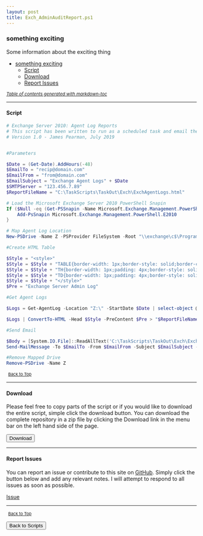 ```yaml
---
layout: post
title: Exch_AdminAuditReport.ps1
---
```


### something exciting

Some information about the exciting thing

- [something exciting](#something-exciting)
  - [Script](#script)
  - [Download](#download)
  - [Report Issues](#report-issues)

<small><i><a href='http://ecotrust-canada.github.io/markdown-toc/'>Table of contents generated with markdown-toc</a></i></small>

---

#### Script

```powershell
# Exchange Server 2010: Agent Log Reports
# This script has been written to run as a scheduled task and email the last 48 hours Agent Logs.
# Version 1.0 - James Pearman, July 2019


#Parameters

$Date = (Get-Date).AddHours(-48)
$EmailTo = "recip@domain.com"
$EmailFrom = "from@domain.com"
$EmailSubject = "Exchange Agent Logs" + $Date
$SMTPServer = "123.456.7.89"
$ReportFileName = "C:\TaskScripts\TaskOut\Exch\ExchAgentLogs.html"

# Load the Microsoft Exchange Server 2010 PowerShell Snapin
If ($Null -eq (Get-PSSnapin -Name Microsoft.Exchange.Management.PowerShell.E2010 -ErrorAction SilentlyContinue)) {
    Add-PsSnapin Microsoft.Exchange.Management.PowerShell.E2010
}

# Map Agent Log Location
New-PSDrive -Name Z -PSProvider FileSystem -Root "\\exchange\c$\Program Files\Microsoft\Exchange Server\V14\TransportRoles\Logs\AgentLog" -Persist

#Create HTML Table

$Style = "<style>"
$Style = $Style + "TABLE{border-width: 1px;border-style: solid;border-color: black;border-collapse: collapse;}"
$Style = $Style + "TH{border-width: 1px;padding: 4px;border-style: solid;border-color: black;background-color: #BDBDBD}"
$Style = $Style + "TD{border-width: 1px;padding: 4px;border-style: solid;border-color: black;}"
$Style = $Style + "</style>"
$Pre = "Exchange Server Admin Log"

#Get Agent Logs

$Logs = Get-AgentLog -Location "Z:\" -StartDate $Date | select-object @{n = 'recipients'; e = { $_.recipients } }, timestamp, P1fromaddress, @{n = 'p2fromaddresses'; e = { $_.p2fromaddresses } }, reasondata

$Logs | ConvertTo-HTML -Head $Style -PreContent $Pre > "$ReportFileName"

#Send Email

$Body = [System.IO.File]::ReadAllText('C:\TaskScripts\TaskOut\Exch\ExchAgentLogs.html')
Send-MailMessage -To $EmailTo -From $EmailFrom -Subject $EmailSubject -Body $Body -BodyAsHtml -SmtpServer $SMTPServer

#Remove Mapped Drive
Remove-PSDrive -Name Z
```

<span style="font-size:11px;"><a href="#"><i class="fas fa-caret-up" aria-hidden="true" style="color: white; margin-right:5px;"></i>Back to Top</a></span>

---

#### Download

Please feel free to copy parts of the script or if you would like to download the entire script, simple click the download button. You can download the complete repository in a zip file by clicking the Download link in the menu bar on the left hand side of the page.

<button class="btn" type="submit" onclick="window.open('/PowerShell/scripts/Exchange/Exch_AdminAuditReport.ps1')">
    <i class="fa fa-cloud-download-alt">
    </i>
        Download
</button>

---

#### Report Issues

You can report an issue or contribute to this site on <a href="https://github.com/BanterBoy/scripts-blog/issues">GitHub</a>. Simply click the button below and add any relevant notes. I will attempt to respond to all issues as soon as possible.

<!-- Place this tag where you want the button to render. -->

<a class="github-button" href="https://github.com/BanterBoy/scripts-blog/issues/new?title=Exch_AdminAuditReport.ps1&body=There is a problem with this function. Please find details below." data-show-count="true" aria-label="Issue BanterBoy/scripts-blog on GitHub">Issue</a>

---

<span style="font-size:11px;"><a href="#"><i class="fas fa-caret-up" aria-hidden="true" style="color: white; margin-right:5px;"></i>Back to Top</a></span>

<a href="/menu/_pages/scripts.html">
    <button class="btn">
        <i class='fas fa-reply'>
        </i>
            Back to Scripts
    </button>
</a>

[1]: http://ecotrust-canada.github.io/markdown-toc
[2]: https://github.com/googlearchive/code-prettify
